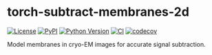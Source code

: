 # torch-subtract-membranes-2d

[![License](https://img.shields.io/pypi/l/torch-subtract-membranes-2d.svg?color=green)](https://github.com/teamtomo/torch-subtract-membranes-2d/raw/main/LICENSE)
[![PyPI](https://img.shields.io/pypi/v/torch-subtract-membranes-2d.svg?color=green)](https://pypi.org/project/torch-subtract-membranes-2d)
[![Python Version](https://img.shields.io/pypi/pyversions/torch-subtract-membranes-2d.svg?color=green)](https://python.org)
[![CI](https://github.com/teamtomo/torch-subtract-membranes-2d/actions/workflows/ci.yml/badge.svg)](https://github.com/teamtomo/torch-subtract-membranes-2d/actions/workflows/ci.yml)
[![codecov](https://codecov.io/gh/teamtomo/torch-subtract-membranes-2d/branch/main/graph/badge.svg)](https://codecov.io/gh/teamtomo/torch-subtract-membranes-2d)

Model membranes in cryo-EM images for accurate signal subtraction.

